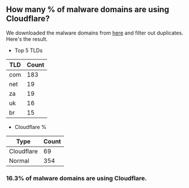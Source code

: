 ## How many % of malware domains are using Cloudflare?


We downloaded the malware domains from [here](https://urlhaus.abuse.ch) and filter out duplicates.
Here's the result.


[//]: # (start replacement)


- Top 5 TLDs

| TLD | Count |
| --- | --- |
| com | 183 |
| net | 19 |
| za | 19 |
| uk | 16 |
| br | 15 |


- Cloudflare %

| Type | Count |
| --- | --- |
| Cloudflare | 69 |
| Normal | 354 |


### 16.3% of malware domains are using Cloudflare.